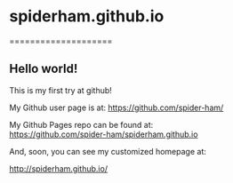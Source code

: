 # spiderham.github.io
====================

## Hello world!

This is my first try at github!

My Github user page is at: 
https://github.com/spider-ham/

My Github Pages repo can be found at:  
https://github.com/spider-ham/spiderham.github.io

And, soon, you can see my customized homepage at:

http://spiderham.github.io/
